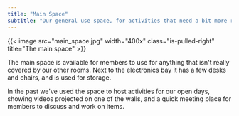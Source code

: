 ```yaml
---
title: "Main Space"
subtitle: "Our general use space, for activities that need a bit more room."
---
```


{{< image src="main_space.jpg" width="400x" class="is-pulled-right" title="The main space" >}}

The main space is available for members to use for anything that isn't really covered by our other rooms. Next to the electronics bay it has a few desks and chairs, and is used for storage. 

In the past we've used the space to host activities for our open days, showing videos projected on one of the walls, and a quick meeting place for members to discuss and work on items.